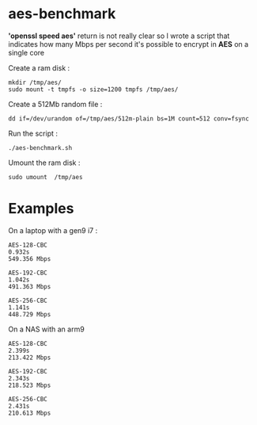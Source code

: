 # aes-benchmark

**'openssl speed aes'** return is not really clear so I wrote a script that indicates how many Mbps per second it's possible to encrypt in **AES** on a single core

Create a ram disk :
```
mkdir /tmp/aes/
sudo mount -t tmpfs -o size=1200 tmpfs /tmp/aes/
```

Create a 512Mb random file :
```
dd if=/dev/urandom of=/tmp/aes/512m-plain bs=1M count=512 conv=fsync
```

Run the script :
```
./aes-benchmark.sh
```

Umount the ram disk : 
```
sudo umount  /tmp/aes
```

# Examples

On a laptop with a gen9 i7 :

```
AES-128-CBC
0.932s
549.356 Mbps

AES-192-CBC
1.042s
491.363 Mbps

AES-256-CBC
1.141s
448.729 Mbps
```

On a NAS with an arm9

```
AES-128-CBC
2.399s
213.422 Mbps

AES-192-CBC
2.343s
218.523 Mbps

AES-256-CBC
2.431s
210.613 Mbps
```
